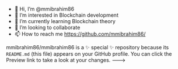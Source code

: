 - 👋 Hi, I’m @mmibrahim86
- 👀 I’m interested in Blockchain development 
- 🌱 I’m currently learning Blockchain theory
- 💞️ I’m looking to collaborate 
- 📫 How to reach me https://github.com/mmibrahim86/

mmibrahim86/mmibrahim86 is a ✨ special ✨ repository because its `README.md` (this file) appears on your GitHub profile.
You can click the Preview link to take a look at your changes.
--->
